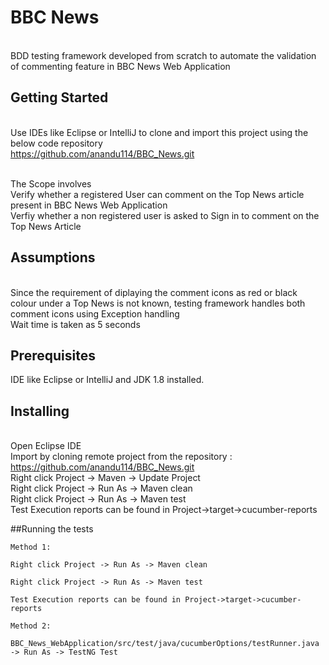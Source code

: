# BBC News
 <br/>BDD testing framework developed from scratch to automate the validation of commenting feature in BBC News Web Application

## Getting Started
 <br/>Use IDEs like Eclipse or IntelliJ to clone and import this project using the below code repository
 <br/>https://github.com/anandu114/BBC_News.git

  <br/>The Scope involves
  <br/>Verify whether a registered User can comment on the Top News article present in BBC News Web Application
  <br/>Verfiy whether a non registered user is asked to Sign in to comment on the Top News Article
  
  ## Assumptions
  <br/> Since the requirement of diplaying the comment icons as red or black colour under a Top News is not known, testing framework handles both comment icons using Exception handling
  <br/> Wait time is taken as 5 seconds
  
  ## Prerequisites
  IDE like Eclipse or IntelliJ and JDK 1.8 installed.
  
  ## Installing
  <br/> Open Eclipse IDE
  <br/>Import by cloning remote project from the repository : https://github.com/anandu114/BBC_News.git
  <br/>Right click Project -> Maven -> Update Project
  <br/>Right click Project -> Run As -> Maven clean
  <br/>Right click Project -> Run As -> Maven test
  <br/>Test Execution reports can be found in Project->target->cucumber-reports

  ##Running the tests

    Method 1:

    Right click Project -> Run As -> Maven clean

    Right click Project -> Run As -> Maven test

    Test Execution reports can be found in Project->target->cucumber-reports

    Method 2:

    BBC_News_WebApplication/src/test/java/cucumberOptions/testRunner.java -> Run As -> TestNG Test


  
